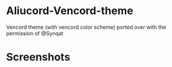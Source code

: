 # Aliucord-Vencord-theme


Vencord theme (with vencord color scheme) ported over with the permission of @Synqat 

# Screenshots
